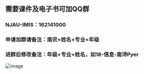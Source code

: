 ## 需要课件及电子书可加QQ群
### NJAU-IMIS：162141000
### 申请加群请备注：南农+姓名+专业+年级
### 进群后修改备注：年级+专业+姓名，如18-信息-南浔Pyer
![image](https://user-images.githubusercontent.com/60532543/149864728-ea999cd5-a7ab-4cb0-b180-7e3647a14140.png)

